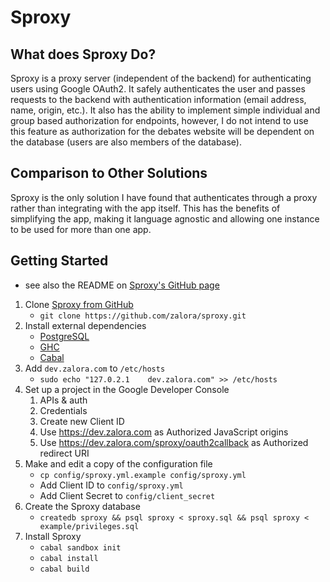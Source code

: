 # Sproxy

## What does Sproxy Do?
Sproxy is a proxy server (independent of the backend) for authenticating users
using Google OAuth2. It safely authenticates the user and passes requests to
the backend with authentication information (email address, name, origin, etc.).
It also has the ability to implement simple individual and group based
authorization for endpoints, however, I do not intend to use this feature as
authorization for the debates website will be dependent on the database (users
are also members of the database).

## Comparison to Other Solutions
Sproxy is the only solution I have found that authenticates through a proxy
rather than integrating with the app itself. This has the benefits of
simplifying the app, making it language agnostic and allowing one instance to
be used for more than one app.

## Getting Started
- see also the README on [Sproxy's GitHub page](https://github.com/zalora/sproxy)
1. Clone [Sproxy from GitHub](https://github.com/zalora/sproxy)
    - `git clone https://github.com/zalora/sproxy.git`
2. Install external dependencies
    - [PostgreSQL](http://www.postgresql.org/)
    - [GHC](https://www.haskell.org/ghc/)
    - [Cabal](https://www.haskell.org/cabal/)
3. Add `dev.zalora.com` to `/etc/hosts`
    - `sudo echo "127.0.2.1    dev.zalora.com" >> /etc/hosts`
4. Set up a project in the Google Developer Console
    1. APIs & auth
    2. Credentials
    3. Create new Client ID
    4. Use https://dev.zalora.com as Authorized JavaScript origins
    5. Use https://dev.zalora.com/sproxy/oauth2callback as Authorized redirect URI
5. Make and edit a copy of the configuration file
    - `cp config/sproxy.yml.example config/sproxy.yml`
    - Add Client ID to `config/sproxy.yml`
    - Add Client Secret to `config/client_secret`
6. Create the Sproxy database
    - `createdb sproxy && psql sproxy < sproxy.sql && psql sproxy < example/privileges.sql`
7. Install Sproxy
    - `cabal sandbox init`
    - `cabal install`
    - `cabal build`

